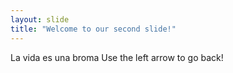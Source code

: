 ```yaml
---
layout: slide
title: "Welcome to our second slide!"
---
```

La vida es una broma
Use the left arrow to go back!
